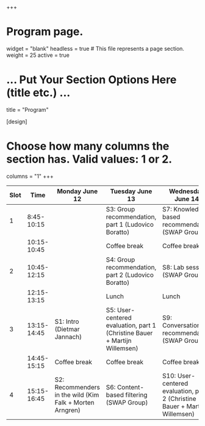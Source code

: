 +++
# Program page.
widget = "blank"
headless = true  # This file represents a page section.
weight = 25
active = true 

# ... Put Your Section Options Here (title etc.) ...
title = "Program"

[design]
  # Choose how many columns the section has. Valid values: 1 or 2.
  columns = "1"
+++

| Slot | Time        | Monday June 12                                           | Tuesday June 13                                                            | Wednesday June 14                                                           | Thursday June 15                                       | Friday June 16                                      |
|------|-------------|----------------------------------------------------------|----------------------------------------------------------------------------|-----------------------------------------------------------------------------|--------------------------------------------------------|-----------------------------------------------------|
| 1    | 8:45-10:15  |                                                          | S3: Group recommendation, part 1 (Ludovico Boratto)                        | S7: Knowledge-based recommendation (SWAP Group)                             | S11: Media recommendation (Özlem Özgöbek + Daan Odijk) | S15: Job recommendation (David Graus + Mesut Kaya)  |
|      | 10:15-10:45 |                                                          | Coffee break                                                               | Coffee break                                                                | Coffee break                                           | Coffee break                                        |
| 2    | 10:45-12:15 |                                                          | S4: Group recommendation, part 2 (Ludovico Boratto)                        | S8: Lab session (SWAP Group)                                                | S12: Experimental practice (Lien Michiels)             | S16: E-commerce (Humberto Corona)                   |
|      | 12:15-13:15 |                                                          | Lunch                                                                      | Lunch                                                                       | Lunch                                                  | Lunch                                               |
| 3    | 13:15-14:45 | S1: Intro (Dietmar Jannach)                              | S5: User-centered evaluation, part 1 (Christine Bauer + Martijn Willemsen) | S9: Conversational recommendation (SWAP Group)                              | S13: Fairness (Christine Bauer)                        | S17: Multi-stakeholder recommendation (Robin Burke) |
|      | 14:45-15:15 | Coffee break                                             | Coffee break                                                               | Coffee break                                                                | Coffee break                                           | Coffee break                                        |
| 4    | 15:15-16:45 | S2: Recommenders in the wild (Kim Falk + Morten Arngren) | S6: Content-based filtering (SWAP Group)                                   | S10: User-centered evaluation, part 2 (Christine Bauer + Martijn Willemsen) | S14: Explainability (Leandro Balby Marinho)            | S18: Closing (Robin Burke)                          |